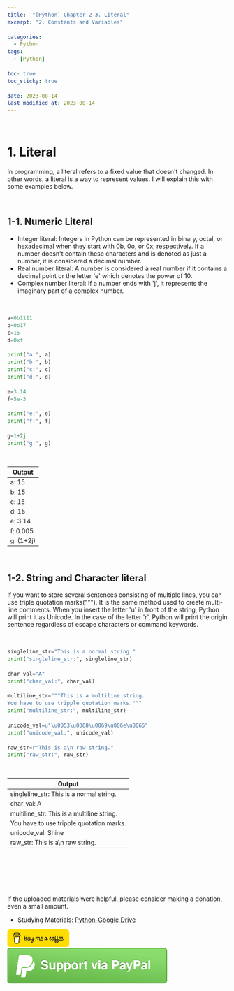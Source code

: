 ```yaml
---
title:  "[Python] Chapter 2-3. Literal"
excerpt: "2. Constants and Variables"

categories:
  - Python
tags:
  - [Python]

toc: true
toc_sticky: true
 
date: 2023-08-14
last_modified_at: 2023-08-14
---
```


&nbsp;

# 1. Literal
In programming, a literal refers to a fixed value that doesn't changed. In other words, a literal is a way to represent values. I will explain this with some examples below.

&nbsp;

## 1-1. Numeric Literal
- Integer literal: Integers in Python can be represented in binary, octal, or hexadecimal when they start with 0b, 0o, or 0x, respectively. If a number doesn't contain these characters and is denoted as just a number, it is considered a decimal number.
- Real number literal: A number is considered a real number if it contains a decimal point or the letter 'e' which denotes the power of 10.
- Complex number literal: If a number ends with 'j', it represents the imaginary part of a complex number.

&nbsp;

```python
a=0b1111
b=0o17
c=15
d=0xf

print("a:", a)
print("b:", b)
print("c:", c)
print("d:", d)

e=3.14
f=5e-3

print("e:", e)
print("f:", f)

g=1+2j
print("g:", g)
```

&nbsp;

| Output |
|---|
| a: 15 |
| b: 15 |
| c: 15 |
| d: 15 |
| e: 3.14 |
| f: 0.005 |
| g: (1+2j) |

&nbsp;

## 1-2. String and Character literal
If you want to store several sentences consisting of multiple lines, you can use triple quotation marks("""). It is the same method used to create multi-line comments. When you insert the letter 'u' in front of the string, Python will print it as Unicode. In the case of the letter 'r', Python will print the origin sentence regardless of escape characters or command keywords.

&nbsp;

```python
singleline_str="This is a normal string."
print("singleline_str:", singleline_str)

char_val="A"
print("char_val:", char_val)

multiline_str="""This is a multiline string.
You have to use tripple quotation marks."""
print("multiline_str:", multiline_str)

unicode_val=u"\u0053\u0068\u0069\u006e\u0065"
print("unicode_val:", unicode_val)

raw_str=r"This is a\n raw string."
print("raw_str:", raw_str)
```

&nbsp;

| Output |
|---|
| singleline_str: This is a normal string. |
| char_val: A |
| multiline_str: This is a multiline string. |
| You have to use tripple quotation marks. |
| unicode_val: Shine |
| raw_str: This is a\n raw string. |

&nbsp;

&nbsp;

&nbsp;

If the uploaded materials were helpful, please consider making a donation, even a small amount.
- Studying Materials: ​[Python-Google Drive](https://drive.google.com/drive/u/3/folders/1btmxn1mWaPy8ZYZvRu2HWbiV2UKsDwLP)

[!["Buy Me A Coffee"](https://raw.githubusercontent.com/Shine-Loi/Shine-Loi.github.io/master/assets/images/Buymeacoffee.png)](https://www.buymeacoffee.com/shine_loi_lee)
[![Support via PayPal](https://raw.githubusercontent.com/Shine-Loi/Shine-Loi.github.io/41d049ca49169c961adde8f77b7d0f6981851ea3/assets/images/Paypal.svg)](https://paypal.me/goldbin0514?country.x=KR&locale.x=ko_KR)
